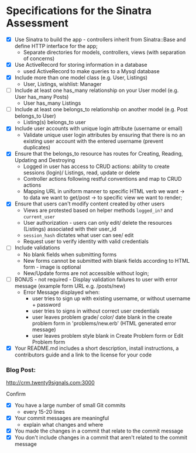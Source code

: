 # Specifications for the Sinatra Assessment

- [x] Use Sinatra to build the app - controllers inherit from Sinatra::Base and define HTTP interface for the app;
  - Separate directories for models, controllers, views (with separation of concerns)
- [x] Use ActiveRecord for storing information in a database
  - used ActiveRecord to make queries to a Mysql database
- [x] Include more than one model class (e.g. User, Listings)
  - User, Listings, wishlist: Manager
- [ ] Include at least one has_many relationship on your User model (e.g. User has_many Posts)
  - User has_many Listings
- [ ] Include at least one belongs_to relationship on another model (e.g. Post belongs_to User)
  - Listing(s) belongs_to user
- [x] Include user accounts with unique login attribute (username or email)
  - Validate unique user login attributes by ensuring that there is no an existing user account with the entered username (prevent duplicates)
- [x] Ensure that the belongs_to resource has routes for Creating, Reading, Updating and Destroying
  - Logged in user has access to CRUD actions: ability to create sessions (login)/ Listings, read, update or delete 
  - Controller actions following restful conventions and map to CRUD actions
  - Mapping URL in uniform manner to specific HTML verb we want -> to data we want to get/post -> to specific view we want to render;
- [x] Ensure that users can't modify content created by other users
  - Views are protested based on helper methods `logged_in?` and `current_user`
  - User authorization - users can only edit/ delete the resources (Listings) associated with their user_id
  - `session_hash` dictates what user can see/ edit
  - Request user to verify identity with valid credentials
- [ ] Include validations
  - No blank fields when submitting forms
  - New forms cannot be submitted with blank fields according to HTML form - image is optional
  - New/Update forms are not accessible without login;
- [ ] BONUS - not required - Display validation failures to user with error message (example form URL e.g. /posts/new)
  - Error Message displayed when:
    - user tries to sign up with existing username, or without username + password
    - user tries to signs in without correct user credentials
    - user leaves problem grade/ color/ date blank in the create problem form in 'problems/new.erb' (HTML generated error message)
    - user leaves problem style blank in Create Problem form or Edit Problem form
- [x] Your README.md includes a short description, install instructions, a contributors guide and a link to the license for your code

### Blog Post:
http://crm.twenty9signals.com:3000

Confirm
- [x] You have a large number of small Git commits
  - every 15-20 lines
- [x] Your commit messages are meaningful
  - explain what changes and where
- [x] You made the changes in a commit that relate to the commit message
- [x] You don't include changes in a commit that aren't related to the commit message
